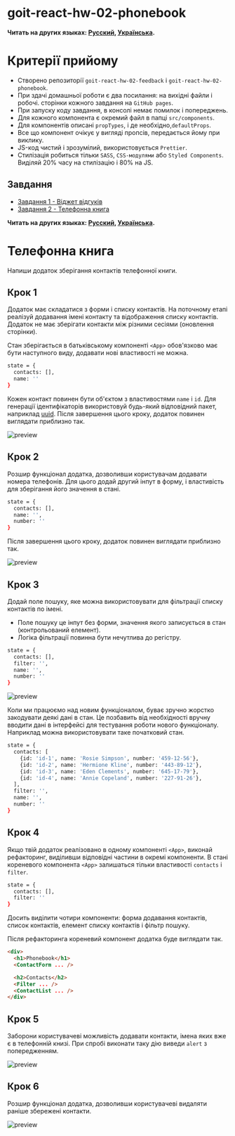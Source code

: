 # goit-react-hw-02-phonebook
**Читать на других языках: [Русский](README.md), [Українська](README.ua.md).**

# Критерії прийому

- Створено репозиторії `goit-react-hw-02-feedback` і
  `goit-react-hw-02-phonebook`.
- При здачі домашньої роботи є два посилання: на вихідні файли і робочі.
  сторінки кожного завдання на `GitHub pages`.
- При запуску коду завдання, в консолі немає помилок і попереджень.
- Для кожного компонента є окремий файл в папці `src/components`.
- Для компонентів описані `propTypes`, і де необхідно,`defaultProps`.
- Все що компонент очікує у вигляді пропсів, передається йому при виклику.
- JS-код чистий і зрозумілий, використовується `Prettier`.
- Стилізація робиться тільки `SASS`, `CSS-модулями` або `Styled Components`.
  Виділяй 20% часу на стилізацію і 80% на JS.

## Завдання

- [Завдання 1 - Віджет відгуків](./feedback/README.ua.md)
- [Завдання 2 - Телефонна книга](./phonebook/README.ua.md)


**Читать на других языках: [Русский](README.md), [Українська](README.ua.md).**

# Телефонна книга

Напиши додаток зберігання контактів телефонної книги.

## Крок 1

Додаток має складатися з форми і списку контактів. На поточному етапі реалізуй
додавання імені контакту та відображення списку контактів. Додаток не має
зберігати контакти між різними сесіями (оновлення сторінки).

Стан зберігається в батьківському компоненті `<App>` обов'язково має бути
наступного виду, додавати нові властивості не можна.

```bash
state = {
  contacts: [],
  name: ''
}
```

Кожен контакт повинен бути об'єктом з властивостями `name` і `id`. Для генерації
ідентифікаторів використовуй будь-який відповідний пакет, наприклад
[uuid](https://www.npmjs.com/package/uuid#version-4). Після завершення цього
кроку, додаток повинен виглядати приблизно так.

![preview](./mockup/step-1.png)

## Крок 2

Розшир функціонал додатка, дозволивши користувачам додавати номера телефонів.
Для цього додай другий інпут в форму, і властивість для зберігання його значення
в стані.

```bash
state = {
  contacts: [],
  name: '',
  number: ''
}
```

Після завершення цього кроку, додаток повинен виглядати приблизно так.

![preview](./mockup/step-2.png)

## Крок 3

Додай поле пошуку, яке можна використовувати для фільтрації списку контактів по
імені.

- Поле пошуку це інпут без форми, значення якого записується в стан
  (контрольований елемент).
- Логіка фільтрації повинна бути нечутлива до регістру.

```bash
state = {
  contacts: [],
  filter: '',
  name: '',
  number: ''
}
```

![preview](./mockup/step-3.gif)

Коли ми працюємо над новим функціоналом, буває зручно жорстко закодувати деякі
дані в стан. Це позбавить від необхідності вручну вводити дані в інтерфейсі для
тестування роботи нового функціоналу. Наприклад можна використовувати таке
початковий стан.

```bash
state = {
  contacts: [
    {id: 'id-1', name: 'Rosie Simpson', number: '459-12-56'},
    {id: 'id-2', name: 'Hermione Kline', number: '443-89-12'},
    {id: 'id-3', name: 'Eden Clements', number: '645-17-79'},
    {id: 'id-4', name: 'Annie Copeland', number: '227-91-26'},
  ],
  filter: '',
  name: '',
  number: ''
}
```

## Крок 4

Якщо твій додаток реалізовано в одному компоненті `<App>`, виконай рефакторинг,
виділивши відповідні частини в окремі компоненти. В стані кореневого компонента
`<App>` залишаться тільки властивості `contacts` і `filter`.

```bash
state = {
  contacts: [],
  filter: ''
}
```

Досить виділити чотири компоненти: форма додавання контактів, список контактів,
елемент списку контактів і фільтр пошуку.

Після рефакторинга кореневий компонент додатка буде виглядати так.

```html
<div>
  <h1>Phonebook</h1>
  <ContactForm ... />

  <h2>Contacts</h2>
  <Filter ... />
  <ContactList ... />
</div>
```

## Крок 5

Заборони користувачеві можливість додавати контакти, імена яких вже є в
телефонній книзі. При спробі виконати таку дію виведи `alert` з попередженням.

![preview](./mockup/step-5.png)

## Крок 6

Розшир функціонал додатка, дозволивши користувачеві видаляти раніше збережені
контакти.

![preview](./mockup/step-6.gif)
